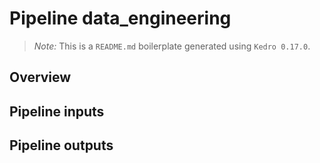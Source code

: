 # Pipeline data_engineering

> _Note:_ This is a `README.md` boilerplate generated using `Kedro 0.17.0`.

## Overview

<!---
Please describe your modular pipeline here.
-->

## Pipeline inputs

<!---
The list of pipeline inputs.
-->

## Pipeline outputs

<!---
The list of pipeline outputs.
-->
